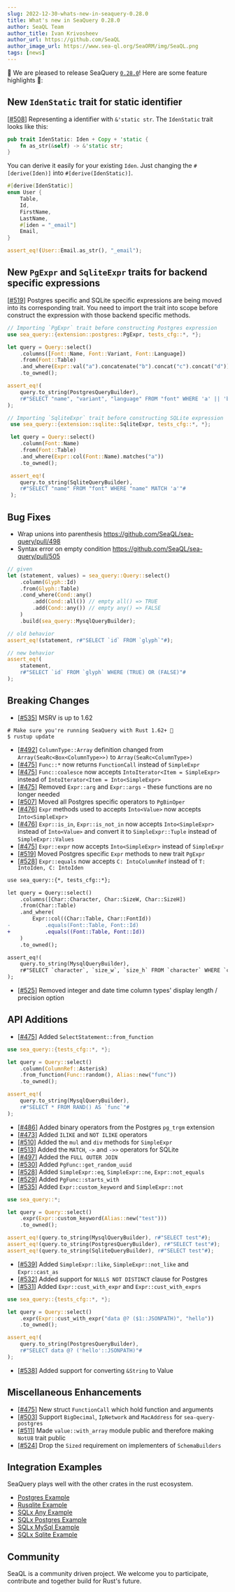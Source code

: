 ```yaml
---
slug: 2022-12-30-whats-new-in-seaquery-0.28.0
title: What's new in SeaQuery 0.28.0
author: SeaQL Team
author_title: Ivan Krivosheev
author_url: https://github.com/SeaQL
author_image_url: https://www.sea-ql.org/SeaORM/img/SeaQL.png
tags: [news]
---
```


🎉 We are pleased to release SeaQuery [`0.28.0`](https://github.com/SeaQL/sea-query/releases/tag/0.28.0)! Here are some feature highlights 🌟:

## New `IdenStatic` trait for static identifier

[[#508](https://github.com/SeaQL/sea-query/pull/508)] Representing a identifier with `&'static str`. The `IdenStatic` trait looks like this:

```rust
pub trait IdenStatic: Iden + Copy + 'static {
    fn as_str(&self) -> &'static str;
}
```

You can derive it easily for your existing `Iden`. Just changing the `#[derive(Iden)]` into `#[derive(IdenStatic)]`.

```rust
#[derive(IdenStatic)]
enum User {
    Table,
    Id,
    FirstName,
    LastName,
    #[iden = "_email"]
    Email,
}

assert_eq!(User::Email.as_str(), "_email");
```

## New `PgExpr` and `SqliteExpr` traits for backend specific expressions

[[#519](https://github.com/SeaQL/sea-query/pull/519)] Postgres specific and SQLite specific expressions are being moved into its corresponding trait. You need to import the trait into scope before construct the expression with those backend specific methods.

```rust
// Importing `PgExpr` trait before constructing Postgres expression
use sea_query::{extension::postgres::PgExpr, tests_cfg::*, *};

let query = Query::select()
    .columns([Font::Name, Font::Variant, Font::Language])
    .from(Font::Table)
    .and_where(Expr::val("a").concatenate("b").concat("c").concat("d"))
    .to_owned();

assert_eq!(
    query.to_string(PostgresQueryBuilder),
    r#"SELECT "name", "variant", "language" FROM "font" WHERE 'a' || 'b' || 'c' || 'd'"#
);
```

```rust
// Importing `SqliteExpr` trait before constructing SQLite expression
 use sea_query::{extension::sqlite::SqliteExpr, tests_cfg::*, *};

 let query = Query::select()
    .column(Font::Name)
    .from(Font::Table)
    .and_where(Expr::col(Font::Name).matches("a"))
    .to_owned();

 assert_eq!(
    query.to_string(SqliteQueryBuilder),
    r#"SELECT "name" FROM "font" WHERE "name" MATCH 'a'"#
 );
```

## Bug Fixes

* Wrap unions into parenthesis https://github.com/SeaQL/sea-query/pull/498
* Syntax error on empty condition https://github.com/SeaQL/sea-query/pull/505
```rust
// given
let (statement, values) = sea_query::Query::select()
    .column(Glyph::Id)
    .from(Glyph::Table)
    .cond_where(Cond::any()
        .add(Cond::all()) // empty all() => TRUE
        .add(Cond::any()) // empty any() => FALSE
    )
    .build(sea_query::MysqlQueryBuilder);

// old behavior
assert_eq!(statement, r#"SELECT `id` FROM `glyph`"#);

// new behavior
assert_eq!(
    statement,
    r#"SELECT `id` FROM `glyph` WHERE (TRUE) OR (FALSE)"#
);
```

## Breaking Changes

* [[#535](https://github.com/SeaQL/sea-query/pull/535)] MSRV is up to 1.62
```shell
# Make sure you're running SeaQuery with Rust 1.62+ 🦀
$ rustup update
```

* [[#492](https://github.com/SeaQL/sea-query/pull/492)] `ColumnType::Array` definition changed from `Array(SeaRc<Box<ColumnType>>)` to `Array(SeaRc<ColumnType>)`
* [[#475](https://github.com/SeaQL/sea-query/pull/475)] `Func::*` now returns `FunctionCall` instead of `SimpleExpr`
* [[#475](https://github.com/SeaQL/sea-query/pull/475)] `Func::coalesce` now accepts `IntoIterator<Item = SimpleExpr>` instead of `IntoIterator<Item = Into<SimpleExpr>`
* [[#475](https://github.com/SeaQL/sea-query/pull/475)] Removed `Expr::arg` and `Expr::args` - these functions are no longer needed
* [[#507](https://github.com/SeaQL/sea-query/pull/507)] Moved all Postgres specific operators to `PgBinOper`
* [[#476](https://github.com/SeaQL/sea-query/pull/476)] `Expr` methods used to accepts `Into<Value>` now accepts `Into<SimpleExpr>`
* [[#476](https://github.com/SeaQL/sea-query/pull/476)] `Expr::is_in`, `Expr::is_not_in` now accepts `Into<SimpleExpr>` instead of `Into<Value>` and convert it to `SimpleExpr::Tuple` instead of `SimpleExpr::Values`
* [[#475](https://github.com/SeaQL/sea-query/pull/475)] `Expr::expr` now accepts `Into<SimpleExpr>` instead of `SimpleExpr`
* [[#519](https://github.com/SeaQL/sea-query/pull/519)] Moved Postgres specific `Expr` methods to new trait `PgExpr`
* [[#528](https://github.com/SeaQL/sea-query/pull/528)] `Expr::equals` now accepts `C: IntoColumnRef` instead of `T: IntoIden, C: IntoIden`
```diff
use sea_query::{*, tests_cfg::*};

let query = Query::select()
    .columns([Char::Character, Char::SizeW, Char::SizeH])
    .from(Char::Table)
    .and_where(
        Expr::col((Char::Table, Char::FontId))
-           .equals(Font::Table, Font::Id)
+           .equals((Font::Table, Font::Id))
    )
    .to_owned();

assert_eq!(
    query.to_string(MysqlQueryBuilder),
    r#"SELECT `character`, `size_w`, `size_h` FROM `character` WHERE `character`.`font_id` = `font`.`id`"#
);
```

* [[#525](https://github.com/SeaQL/sea-query/pull/525)] Removed integer and date time column types' display length / precision option

## API Additions

* [[#475](https://github.com/SeaQL/sea-query/pull/475)] Added `SelectStatement::from_function`
```rust
use sea_query::{tests_cfg::*, *};

let query = Query::select()
    .column(ColumnRef::Asterisk)
    .from_function(Func::random(), Alias::new("func"))
    .to_owned();

assert_eq!(
    query.to_string(MysqlQueryBuilder),
    r#"SELECT * FROM RAND() AS `func`"#
);
```

* [[#486](https://github.com/SeaQL/sea-query/pull/486)] Added binary operators from the Postgres `pg_trgm` extension
* [[#473](https://github.com/SeaQL/sea-query/pull/473)] Added `ILIKE` and `NOT ILIKE` operators
* [[#510](https://github.com/SeaQL/sea-query/pull/510)] Added the `mul` and `div` methods for `SimpleExpr`
* [[#513](https://github.com/SeaQL/sea-query/pull/513)] Added the `MATCH`, `->` and `->>` operators for SQLite
* [[#497](https://github.com/SeaQL/sea-query/pull/497)] Added the `FULL OUTER JOIN`
* [[#530](https://github.com/SeaQL/sea-query/pull/530)] Added `PgFunc::get_random_uuid`
* [[#528](https://github.com/SeaQL/sea-query/pull/528)] Added `SimpleExpr::eq`, `SimpleExpr::ne`, `Expr::not_equals`
* [[#529](https://github.com/SeaQL/sea-query/pull/529)] Added `PgFunc::starts_with`
* [[#535](https://github.com/SeaQL/sea-query/pull/535)] Added `Expr::custom_keyword` and `SimpleExpr::not`
```rust
use sea_query::*;

let query = Query::select()
    .expr(Expr::custom_keyword(Alias::new("test")))
    .to_owned();

assert_eq!(query.to_string(MysqlQueryBuilder), r#"SELECT test"#);
assert_eq!(query.to_string(PostgresQueryBuilder), r#"SELECT test"#);
assert_eq!(query.to_string(SqliteQueryBuilder), r#"SELECT test"#);
```

* [[#539](https://github.com/SeaQL/sea-query/pull/539)] Added `SimpleExpr::like`, `SimpleExpr::not_like` and `Expr::cast_as`
* [[#532](https://github.com/SeaQL/sea-query/pull/532)] Added support for `NULLS NOT DISTINCT` clause for Postgres
* [[#531](https://github.com/SeaQL/sea-query/pull/531)] Added `Expr::cust_with_expr` and `Expr::cust_with_exprs`
```rust
use sea_query::{tests_cfg::*, *};

let query = Query::select()
    .expr(Expr::cust_with_expr("data @? ($1::JSONPATH)", "hello"))
    .to_owned();

assert_eq!(
    query.to_string(PostgresQueryBuilder),
    r#"SELECT data @? ('hello'::JSONPATH)"#
);
```

* [[#538](https://github.com/SeaQL/sea-query/pull/538)] Added support for converting `&String` to Value

## Miscellaneous Enhancements

* [[#475](https://github.com/SeaQL/sea-query/pull/475)] New struct `FunctionCall` which hold function and arguments
* [[#503](https://github.com/SeaQL/sea-query/pull/503)] Support `BigDecimal`, `IpNetwork` and `MacAddress` for `sea-query-postgres`
* [[#511](https://github.com/SeaQL/sea-query/pull/511)] Made `value::with_array` module public and therefore making `NotU8` trait public
* [[#524](https://github.com/SeaQL/sea-query/pull/524)] Drop the `Sized` requirement on implementers of `SchemaBuilders`

## Integration Examples

SeaQuery plays well with the other crates in the rust ecosystem. 

- [Postgres Example](https://github.com/SeaQL/sea-query/tree/master/examples/postgres)
- [Rusqlite Example](https://github.com/SeaQL/sea-query/tree/master/examples/rusqlite)
- [SQLx Any Example](https://github.com/SeaQL/sea-query/tree/master/examples/sqlx_any)
- [SQLx Postgres Example](https://github.com/SeaQL/sea-query/tree/master/examples/sqlx_postgres)
- [SQLx MySql Example](https://github.com/SeaQL/sea-query/tree/master/examples/sqlx_mysql)
- [SQLx Sqlite Example](https://github.com/SeaQL/sea-query/tree/master/examples/sqlx_sqlite)

## Community

SeaQL is a community driven project. We welcome you to participate, contribute and together build for Rust's future.
